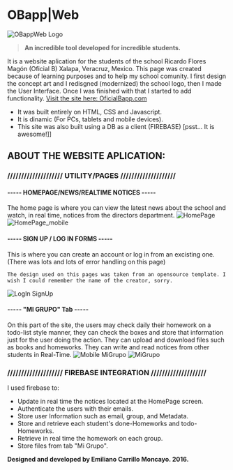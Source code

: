 # OBapp|Web

![OBappWeb Logo](http://oficialbapp.com/Multimedia/Logos/OBlogo.png)

> **An incredible tool developed for incredible students.**

It is a website aplication for the students of the school Ricardo Flores Magón (Oficial B) Xalapa, Veracruz, Mexico. 
This page was created because of learning purposes and to help my school comunity.
I first design the concept art and I redisgned (modernized) the school logo, then I made the User Interface. Once I was finished with that I started to add functionality.
[Visit the site here: OficialBapp.com](http://oficialbapp.com)

- It was built entirely on HTML, CSS and Javascript.
- It is dinamic (For PCs, tablets and mobile devices).
- This site was also built using a DB as a client (FIREBASE) [psst... It is awesome!]]

## ABOUT THE WEBSITE APLICATION:
### //////////////////// UTILITY/PAGES ////////////////////

#### ----- HOMEPAGE/NEWS/REALTIME NOTICES -----
The home page is where you can view the latest news about the school and watch, in real time, notices from the directors department.
![HomePage](https://raw.githubusercontent.com/emiliano-carrillo/OBappWeb/master/GitHub%20Previews/Captura%20de%20pantalla%202016-12-22%20a%20la(s)%2000.12.36.png)
![HomePage_mobile](https://raw.githubusercontent.com/emiliano-carrillo/OBappWeb/master/GitHub%20Previews/Captura%20de%20pantalla%202016-12-22%20a%20la(s)%2000.13.02.png)

#### ----- SIGN UP / LOG IN FORMS -----
This is where you can create an account or log in from an excisting one.
(There was lots and lots of error handling on this page)
```
The design used on this pages was taken from an opensource template. I wish I could remember the name of the creator, sorry.
```
![LogIn SignUp](https://raw.githubusercontent.com/emiliano-carrillo/OBappWeb/master/GitHub%20Previews/Captura%20de%20pantalla%202016-12-22%20a%20la(s)%2000.14.59.png)

#### ----- "MI GRUPO" Tab -----
On this part of the site, the users may check daily their homework on a todo-list style manner, they can check the boxes and store that information just for the user doing the action. They can upload and download files such as books and homeworks. They can write and read notices from other students in Real-Time.
![Mobile MiGrupo](https://raw.githubusercontent.com/emiliano-carrillo/OBappWeb/master/GitHub%20Previews/Captura%20de%20pantalla%202016-12-22%20a%20la(s)%2000.13.34.png)
![MiGrupo](https://raw.githubusercontent.com/emiliano-carrillo/OBappWeb/master/GitHub%20Previews/Captura%20de%20pantalla%202016-12-22%20a%20la(s)%2000.13.52.png)

### //////////////////// FIREBASE INTEGRATION ////////////////////
I used firebase to:
- Update in real time the notices located at the HomePage screen.
- Authenticate the users with their emails.
- Store user Information such as email, group, and Metadata.
- Store and retrieve each student's done-Homeworks and todo-Homeworks.
- Retrieve in real time the homework on each group.
- Store files from tab "Mi Grupo".


**Designed and developed by Emiliano Carrillo Moncayo. 2016.**



